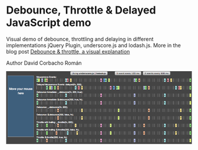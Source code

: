 Debounce, Throttle &amp; Delayed JavaScript demo
=======================================

Visual demo of debounce, throttling and delaying in different implementations jQuery Plugin, underscore.js and lodash.js.
More in the blog post [Debounce &amp; throttle, a visual explanation](http://drupalmotion.com/article/debounce-and-throttle-visual-explanation)

Author David Corbacho Román


![Screenshot](ScreenShot.png)